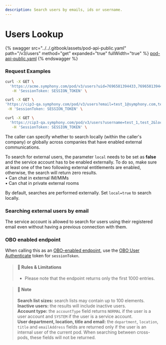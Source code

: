 ```yaml
---
description: Search users by emails, ids or username.
---
```


# Users Lookup

{% swagger src="../../.gitbook/assets/pod-api-public.yaml" path="/v3/users" method="get" expanded="true" fullWidth="true" %}
[pod-api-public.yaml](../../.gitbook/assets/pod-api-public.yaml)
{% endswagger %}

### Request Examples

```bash
curl -X GET \
  'https://acme.symphony.com/pod/v3/users?uid=7696581394433,7696581394434&local=true' \
   -H 'SessionToken: SESSION_TOKEN' \
```

```bash
curl -X GET \
'https://cip3-qa.symphony.com/pod/v3/users?email=test_1@symphony.com,test_2@symphony.com&local=true' \
 -H 'SessionToken: SESSION_TOKEN' \
```

```bash
curl -X GET \
  'https://cip3-qa.symphony.com/pod/v3/users?username=test_1,test_2&local=true' \
   -H 'SessionToken: SESSION_TOKEN' \
```

The caller can specify whether to search locally (within the caller's company) or globally across companies that have enabled external communications.

To search for external users, the parameter `local` needs to be set as **false** and the service account has to be enabled externally. To do so, make sure at least one of the two following external entitlements are enabled, otherwise, the search will return zero results.\
• Can chat in external IM/MIMs\
• Can chat in private external rooms

By default, searches are performed externally. Set `local=true` to search locally.

### Searching external users by email

The service account is allowed to search for users using their registered email even without having a previous connection with them.

### OBO enabled endpoint

When calling this as an [OBO-enabled endpoint](../apps-on-behalf-of-obo/obo-enabled-endpoints.md#api-endpoints-enabled-for-obo), use the [OBO User Authenticate](../apps-on-behalf-of-obo/obo-rsa-user-authentication-by-user-id.md) token for `sessionToken`.

> #### 🚧 Rules & Limitations
>
> * Please note that the endpoint returns only the first 1000 entries.

> #### 📘 Note
>
> **Search list sizes:** search lists may contain up to 100 elements.\
> **Inactive users:** the results will include inactive users.\
> **Account type:** the `accountType` field returns `NORMAL` if the user is a user account and `SYSTEM` if the user is a service account.\
> **User department, location, title and email:** the `department`, `location`, `title` and `emailAddress` fields are returned only if the user is an internal user of the current pod. When searching between cross-pods, these fields will not be returned.
